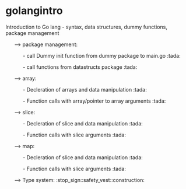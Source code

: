 # golangintro
Introduction to Go lang - syntax, data structures, dummy functions, package management

<ul>--> package management:
        <ul> - call Dummy init function from dummy package to main.go :tada: </ul>
        <ul> - call functions from datastructs package                :tada: </ul>
</ul>
<ul>--> array:
        <ul> - Decleration of arrays and data manipulation            :tada: </ul>
        <ul> - Function calls with array/pointer to array arguments   :tada: </ul>
</ul>
<ul>--> slice: 
        <ul> - Decleration of slice and data manipulation            :tada: </ul>
        <ul> - Function calls with slice arguments                   :tada: </ul>
</ul>
<ul>--> map: 
        <ul> - Decleration of slice and data manipulation            :tada: </ul>
        <ul> - Function calls with slice arguments                   :tada: </ul>
</ul>
<ul>--> Type system: :stop_sign::safety_vest::construction:
</ul>

